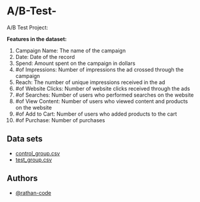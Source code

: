 # A/B-Test-
A/B Test Project:

**Features in the dataset:**

1. Campaign Name: The name of the campaign
2. Date: Date of the record
3. Spend: Amount spent on the campaign in dollars
4. #of Impressions: Number of impressions the ad crossed through the campaign
5. Reach: The number of unique impressions received in the ad
6. #of Website Clicks: Number of website clicks received through the ads
7. #of Searches: Number of users who performed searches on the website
8. #of View Content: Number of users who viewed content and products on the website
9. #of Add to Cart: Number of users who added products to the cart
10. #of Purchase: Number of purchases


## Data sets

 - [control_group.csv](https://drive.google.com/file/d/1u3PBDQp4XJUBo8N-O-FWujiLE2nkvwTP/view?usp=sharing)
 - [test_group.csv](https://drive.google.com/file/d/1kqBlD9VPFVXzr8y1uCSgq8glssUnOKod/view?usp=sharing)
## Authors

- [@rathan-code](https://github.com/rathan-code)
 
